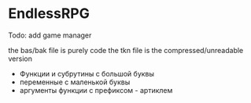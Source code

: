 # EndlessRPG

Todo:
add game manager

the bas/bak file is purely code the tkn file is the compressed/unreadable version


 - Функции и субрутины с большой буквы
 - переменные с маленькой буквы
 - аргументы функции с префиксом - артиклем